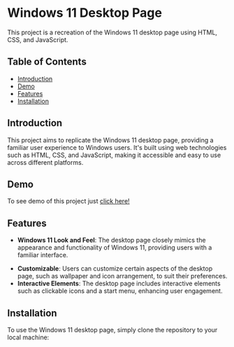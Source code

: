 # Windows 11 Desktop Page

This project is a recreation of the Windows 11 desktop page using HTML, CSS, and JavaScript.

## Table of Contents

- [Introduction](#introduction)
- [Demo](#Demo)
- [Features](#features)
- [Installation](#installation)


## Introduction

This project aims to replicate the Windows 11 desktop page, providing a familiar user experience to Windows users. It's built using web technologies such as HTML, CSS, and JavaScript, making it accessible and easy to use across different platforms.

## Demo
To see demo of this project just [click here!](https://sangameshpk-2003.github.io/Windows11-Clone/)

## Features

- **Windows 11 Look and Feel**: The desktop page closely mimics the appearance and functionality of Windows 11, providing users with a familiar interface.
<!-- - **Responsive Design**: The page is designed to be responsive, ensuring optimal viewing experience across various devices and screen sizes. -->
- **Customizable**: Users can customize certain aspects of the desktop page, such as wallpaper and icon arrangement, to suit their preferences.
- **Interactive Elements**: The desktop page includes interactive elements such as clickable icons and a start menu, enhancing user engagement.

## Installation

To use the Windows 11 desktop page, simply clone the repository to your local machine:

